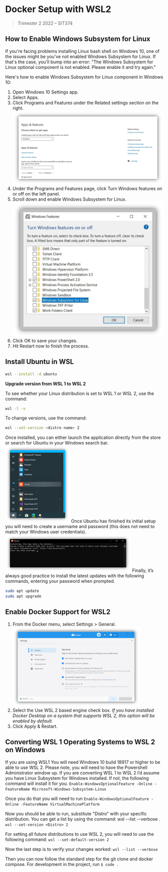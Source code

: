 # Docker Setup with WSL2

> Trimester 2 2022 – SIT374

## How to Enable Windows Subsystem for Linux

If you're facing problems installing Linux bash shell on Windows 10, one of the issues might be you've not enabled Windows Subsystem for Linux. If that's the case, you'll bump into an error: "The Windows Subsystem for Linux optional component is not enabled. Please enable it and try again."

Here's how to enable Windows Subsystem for Linux component in Windows 10:

1. Open Windows 10 Settings app.
2. Select Apps.
3. Click Programs and Features under the Related settings section on the right.
   ![programs and Features](imgs/programs_and_features.png)
4. Under the Programs and Features page, click Turn Windows features on or off on the left panel.
5. Scroll down and enable Windows Subsystem for Linux.
   ![Windows Features](imgs/windows_features.png)
6. Click OK to save your changes. 
7. Hit Restart now to finish the process.

## Install Ubuntu in WSL

```sh
wsl --install -d ubuntu
```

**Upgrade version from WSL 1 to WSL 2**

To see whether your Linux distribution is set to WSL 1 or WSL 2, use the command: 

```sh
wsl -l -v
```

To change versions, use the command:

```sh
wsl --set-version <distro name> 2
```

Once installed, you can either launch the application directly from the store or search for Ubuntu in your Windows search bar.
![Search Bar](imgs/search_bar.png)
Once Ubuntu has finished its initial setup you will need to create a username and password (this does not need to match your Windows user credentials).
![Sub System](imgs/ubuntu_sub_system.png)
Finally, it’s always good practice to install the latest updates with the following commands, entering your password when prompted.

```sh
sudo apt update
sudo apt upgrade
```

## Enable Docker Support for WSL2

1. From the Docker menu, select Settings > General.
   ![Docker Support](imgs/docker_support.png)
2. Select the Use WSL 2 based engine check box. *If you have installed Docker Desktop on a system that supports WSL 2, this option will be enabled by default.*
3. Click Apply & Restart.

## Converting WSL 1 Operating Systems to WSL 2 on Windows

If you are using WSL1 You will need Windows 10 build 18917 or higher to be able to use WSL 2. Please note, you will need to have the Powershell Administrator window up. If you are converting WSL 1 to WSL 2 I’d assume you have Linux Subsystem for Windows installed. If not, the following command will install it for you.
`Enable-WindowsOptionalFeature -Online -FeatureName Microsoft-Windows-Subsystem-Linux`

Once you do that you will need to run
`Enable-WindowsOptionalFeature -Online -FeatureName VirtualMachinePlatform`

Now you should be able to run, substitute "Distro" with your specific distribution. You can get a list by using the command: wsl --list --verbose .
`wsl --set-version <Distro> 2`

For setting all future distributions to use WSL 2, you will need to use the following command:
`wsl --set-default-version 2`

Now the last step is to verify your changes worked:
`wsl --list --verbose`

Then you can now follow the standard step for the git clone and docker compose. For development in the project, run
`$ code .`
